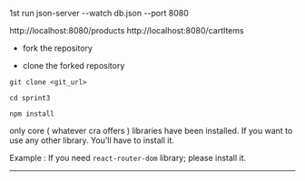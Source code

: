 1st run
 json-server --watch db.json --port 8080 


http://localhost:8080/products
http://localhost:8080/cartItems




- fork the repository

- clone the forked repository

```
git clone <git_url>
```

```
cd sprint3
```

```
npm install
```

only core ( whatever cra offers ) libraries have been installed. If you want to use any other library. You'll have to install it.

Example : If you need `react-router-dom` library; please install it.

---


 
